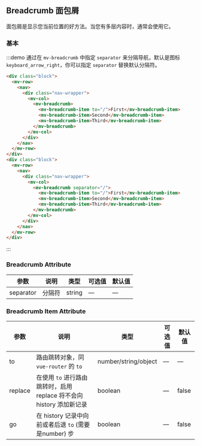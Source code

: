 <script>
    export default {
        mounted () {
            this.$nextTick(_ => {
                let firstDemo = document.querySelector('.source')
                firstDemo.style.padding = '0'
            })
        }
    }
</script>
<style>
    .demo-breadcrumb .block {
        padding: 30px 24px;
        overflow: hidden;
        border-bottom: 1px solid #eff2f6;
        &:last-child {
            border-bottom: none;
        }
    }
</style>
## Breadcrumb 面包屑

面包屑是显示您当前位置的好方法。当您有多层内容时，通常会使用它。

### 基本

:::demo 通过在 `mv-breadcrumb` 中指定 `separator` 来分隔导航，默认是图标 `keyboard_arrow_right`，你可以指定 `separator` 替换默认分隔符。
```html
<div class="block">
  <mv-row>
    <nav>
      <div class="nav-wrapper">
        <mv-col>
          <mv-breadcrumb>
            <mv-breadcrumb-item to="/">First</mv-breadcrumb-item>
            <mv-breadcrumb-item>Second</mv-breadcrumb-item>
            <mv-breadcrumb-item>Third</mv-breadcrumb-item>
          </mv-breadcrumb>
        </mv-col>
      </div>
    </nav>
  </mv-row>
</div>
<div class="block">
  <mv-row>
    <nav>
      <div class="nav-wrapper">
        <mv-col>
          <mv-breadcrumb separator="/">
            <mv-breadcrumb-item to="/">First</mv-breadcrumb-item>
            <mv-breadcrumb-item>Second</mv-breadcrumb-item>
            <mv-breadcrumb-item>Third</mv-breadcrumb-item>
          </mv-breadcrumb>
        </mv-col>
      </div>
    </nav>
  </mv-row>
</div>
```
:::

### Breadcrumb Attribute

| 参数      | 说明    | 类型      | 可选值       | 默认值   |
|---------- |-------- |---------- |-------------  |-------- |
| separator | 分隔符 | string | — | — |

### Breadcrumb Item Attribute

| 参数      | 说明    | 类型      | 可选值       | 默认值   |
|---------- |-------- |---------- |-------------  |-------- |
| to | 路由跳转对象，同 `vue-router` 的 `to` | number/string/object | — | — |
| replace | 在使用 `to` 进行路由跳转时，启用 replace 将不会向 history 添加新记录 | boolean | — | false |
| go | 在 history 记录中向前或者后退 `to` (需要是number) 步 | boolean | — | false |
